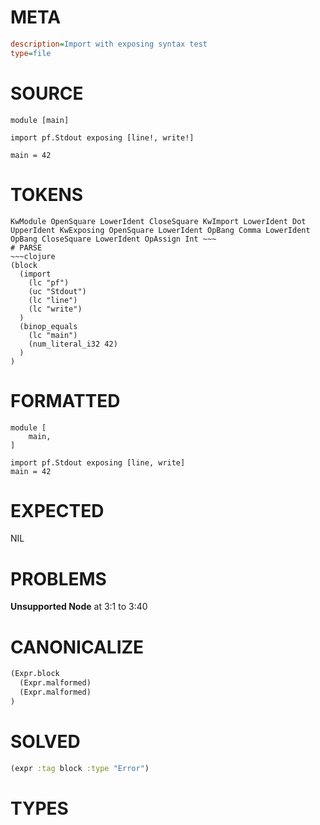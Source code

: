 # META
~~~ini
description=Import with exposing syntax test
type=file
~~~
# SOURCE
~~~roc
module [main]

import pf.Stdout exposing [line!, write!]

main = 42
~~~
# TOKENS
~~~text
KwModule OpenSquare LowerIdent CloseSquare KwImport LowerIdent Dot UpperIdent KwExposing OpenSquare LowerIdent OpBang Comma LowerIdent OpBang CloseSquare LowerIdent OpAssign Int ~~~
# PARSE
~~~clojure
(block
  (import
    (lc "pf")
    (uc "Stdout")
    (lc "line")
    (lc "write")
  )
  (binop_equals
    (lc "main")
    (num_literal_i32 42)
  )
)
~~~
# FORMATTED
~~~roc
module [
	main,
]

import pf.Stdout exposing [line, write]
main = 42
~~~
# EXPECTED
NIL
# PROBLEMS
**Unsupported Node**
at 3:1 to 3:40

# CANONICALIZE
~~~clojure
(Expr.block
  (Expr.malformed)
  (Expr.malformed)
)
~~~
# SOLVED
~~~clojure
(expr :tag block :type "Error")
~~~
# TYPES
~~~roc
~~~
